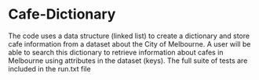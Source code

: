 # Cafe-Dictionary
The code uses a data structure (linked list) to create a dictionary and store cafe information from a dataset about the City of Melbourne. A user will be able to search this dictionary to retrieve information about cafes in Melbourne using attributes in the dataset (keys). The full suite of tests are included in the run.txt file
